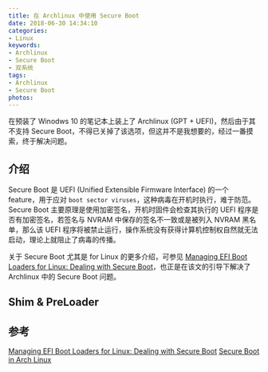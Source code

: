 ```yaml
---
title: 在 Archlinux 中使用 Secure Boot
date: 2018-06-30 14:34:10
categories:
- Linux
keywords:
- Archlinux
- Secure Boot
- 双系统
tags:
- Archlinux
- Secure Boot
photos:
---
```


在预装了 Winodws 10 的笔记本上装上了 Archlinux (GPT + UEFI)，然后由于其不支持 Secure Boot，不得已关掉了该选项，但这并不是我想要的，经过一番摸索，终于解决问题。

<!-- more -->

## 介绍

Secure Boot 是 UEFI (Unified Extensible Firmware Interface) 的一个 feature，用于应对 ```boot sector viruses```，这种病毒在开机时执行，难于防范。 Secure Boot 主要原理是使用加密签名，开机时固件会检查其执行的 UEFI 程序是否有加密签名，若签名与 NVRAM 中保存的签名不一致或是被列入 NVRAM 黑名单，那么该 UEFI 程序将被禁止运行，操作系统没有获得计算机控制权自然就无法启动，理论上就阻止了病毒的传播。

关于 Secure Boot 尤其是 for Linux 的更多介绍，可参见 [Managing EFI Boot Loaders for Linux: Dealing with Secure Boot](http://www.rodsbooks.com/efi-bootloaders/secureboot.html)，也正是在该文的引导下解决了 Archlinux 中的 Secure Boot 问题。

## Shim & PreLoader

## 参考

[Managing EFI Boot Loaders for Linux: Dealing with Secure Boot](http://www.rodsbooks.com/efi-bootloaders/secureboot.html)
[Secure Boot in Arch Linux](https://wiki.archlinux.org/index.php/Secure_Boot)
